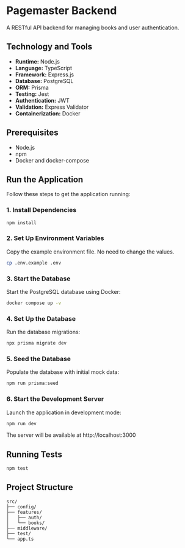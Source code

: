 # Pagemaster Backend

A RESTful API backend for managing books and user authentication.

## Technology and Tools

- **Runtime:** Node.js
- **Language:** TypeScript
- **Framework:** Express.js
- **Database:** PostgreSQL
- **ORM:** Prisma
- **Testing:** Jest
- **Authentication:** JWT
- **Validation:** Express Validator
- **Containerization:** Docker

## Prerequisites

- Node.js
- npm
- Docker and docker-compose

## Run the Application

Follow these steps to get the application running:

### 1. Install Dependencies

```bash
npm install
```

### 2. Set Up Environment Variables

Copy the example environment file. No need to change the values.

```bash
cp .env.example .env
```

### 3. Start the Database

Start the PostgreSQL database using Docker:

```bash
docker compose up -v
```

### 4. Set Up the Database

Run the database migrations:

```bash
npx prisma migrate dev
```

### 5. Seed the Database

Populate the database with initial mock data:

```bash
npm run prisma:seed
```

### 6. Start the Development Server

Launch the application in development mode:

```bash
npm run dev
```

The server will be available at http://localhost:3000

## Running Tests

```bash
npm test
```

## Project Structure

```
src/
├── config/
├── features/
│   ├── auth/
│   └── books/
├── middleware/
├── test/
└── app.ts
```
